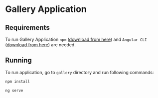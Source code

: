 # Gallery Application

## Requirements

To run Gallery Application `npm` ([download from here](https://nodejs.org/en/download/)) 
and `Angular CLI` ([download from here](https://cli.angular.io/)) are needed.

## Running

To run application, go to `gallery` directory and run following commands:
```bash
npm install
```

```bash
ng serve
```

